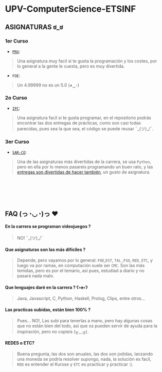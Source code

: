 # UPV-ComputerScience-ETSINF

## ASIGNATURAS ಠ_ಠ
### 1er Curso
- [```PRG```](https://github.com/SrVladyslav/UPV-ComputerScience-ETSINF/tree/master/PRG):
> Una asignatura muy facil si te gusta la programación y los costes, por lo general a la gente le cuesta, pero es muy divertida. 

- ```FOE```:
> Un 4.99999 no es un 5.0 (◕‿-)

### 2o Curso
- [```IPC```](https://github.com/SrVladyslav/UPV-ComputerScience-ETSINF/tree/master/IPC): 
> Una asignatura facil si te gusta programar, en el repositorio podrás encontrar las dos entregas de prácticas, como son casi todas parecidas, pues sea la que sea, el código se puede reusar  ¯\_(ツ)_/¯.

### 3er Curso
- [```SAR-CO```](https://github.com/SrVladyslav/UPV-ComputerScience-ETSINF/tree/master/SAR):
> Una de las asignaturas más divertidas de la carrera, se usa ```Python```, pero en ella por lo menos pasareis programando un buen rato, y las [entregas son divertidas de hacer también](https://github.com/SrVladyslav/SAR_project), un gusto de asignatura. 

<br><br><br><br>

## FAQ (っ◔◡◔)っ ♥
#### En la carrera se programan videojuegos ?
> NO! ¯\_(ツ)_/¯

#### Que asignaturas son las más difíciles ?
> Depende, pero vayamos por lo general: ```FOE```,```EST```, ```TAL``` ,```FSO```, ```RED```, ```ETC```, y luego va por ramas, en computación suele ser ```CMC```. Son las más temidas, pero es por el temario, así pues, estudiad a diario y no pasará nada malo. <br>

#### Que lenguajes daré en la carrera ?  ʕ•ᴥ•ʔ 
> Java, Javascript, C, Python, Haskell, Prolog, Clips, entre otros... 

#### Las practicas subidas, están bien 100% ?
> Pues... NO!, Las subi para tenerlas a mano, pero hay algunas cosas que no están bien del todo, así que os pueden servir de ayuda para la inspiración, pero no copieis (╥﹏╥). 

#### REDES o ETC?
> Buena pregunta, las dos son anuales, las dos son jodidas, lanzando una moneda se podría resolver supongo, nada, la solución es facil, ```RED``` es entender el Kurose y ```ETC``` es practicar y practicar :). 
